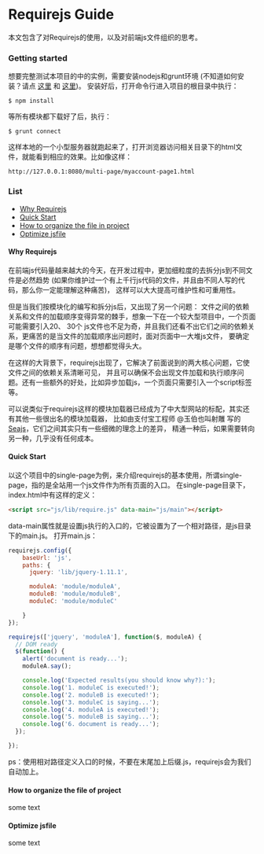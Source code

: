 # Requirejs Guide

本文包含了对Requirejs的使用，以及对前端js文件组织的思考。
    
    
### Getting started
    
想要完整测试本项目的中的实例，需要安装nodejs和grunt环境 (不知道如何安装？请点 [这里](http://nodejs.org/) 和 [这里](http://www.gruntjs.net/))。
安装好后，打开命令行进入项目的根目录中执行：
```
$ npm install
```
等所有模块都下载好了后，执行：
``` 
$ grunt connect
```
这样本地的一个小型服务器就跑起来了，打开浏览器访问相关目录下的html文件，就能看到相应的效果。比如像这样：
```
http://127.0.0.1:8080/multi-page/myaccount-page1.html
```


### List

- [Why Requirejs](#why-requirejs)
- [Quick Start](#quick-start)
- [How to organize the file in project](#how-to-organize-the-file-in-project)
- [Optimize jsfile](#optimize-jsfile)


#### Why Requirejs

在前端js代码量越来越大的今天，在开发过程中，更加细粒度的去拆分js到不同文件是必然趋势
(如果你维护过一个有上千行js代码的文件，并且由不同人写的代码，那么你一定能理解这种痛苦)，
这样可以大大提高可维护性和可重用性。

但是当我们按模块化的编写和拆分js后，又出现了另一个问题：
文件之间的依赖关系和文件的加载顺序变得异常的棘手，想象一下在一个较大型项目中，一个页面可能需要引入20、 30个
js文件也不足为奇，并且我们还看不出它们之间的依赖关系，更痛苦的是当文件的加载顺序出问题时，面对页面中一大堆js文件，
要确定是哪个文件的顺序有问题，想想都觉得头大。

在这样的大背景下，requirejs出现了，它解决了前面说到的两大核心问题，它使文件之间的依赖关系清晰可见，
并且可以确保不会出现文件加载和执行顺序问题。还有一些额外的好处，比如异步加载js，一个页面只需要引入一个script标签等。

可以说类似于requirejs这样的模块加载器已经成为了中大型网站的标配，其实还有其他一些很出名的模块加载器，
比如由支付宝工程师 @玉伯也叫射雕 写的[Seajs](http://seajs.org/docs/)，它们之间其实只有一些细微的理念上的差异，
精通一种后，如果需要转向另一种，几乎没有任何成本。


#### Quick Start

以这个项目中的single-page为例，来介绍requirejs的基本使用，所谓single-page，指的是全站用一个js文件作为所有页面的入口。
在single-page目录下，index.html中有这样的定义：
```html
<script src="js/lib/require.js" data-main="js/main"></script>
```
data-main属性就是设置js执行的入口的，它被设置为了一个相对路径，是js目录下的main.js。
打开main.js：
```javascript
requirejs.config({
    baseUrl: 'js',
    paths: {
      jquery: 'lib/jquery-1.11.1',

      moduleA: 'module/moduleA',
      moduleB: 'module/moduleB',
      moduleC: 'module/moduleC'

    }
});

requirejs(['jquery', 'moduleA'], function($, moduleA) {
  // DOM ready
  $(function() {
    alert('document is ready...');
    moduleA.say();

    console.log('Expected results(you should know why?):');
    console.log('1. moduleC is executed!');
    console.log('2. moduleB is executed!');
    console.log('3. moduleC is saying...');
    console.log('4. moduleA is executed!');
    console.log('5. moduleB is saying...');
    console.log('6. document is ready...');
  });

});
```



ps：使用相对路径定义入口的时候，不要在末尾加上后缀.js，requirejs会为我们自动加上。


#### How to organize the file of project

some text



#### Optimize jsfile

some text






